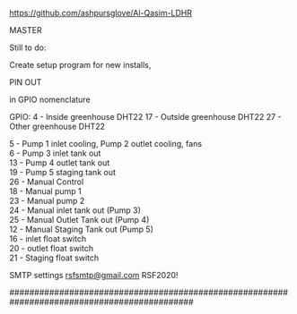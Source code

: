 https://github.com/ashpursglove/Al-Qasim-LDHR

MASTER


Still to do:

Create setup program for new installs,  



PIN OUT

in GPIO nomenclature

GPIO:
4  - Inside greenhouse DHT22
17 - Outside greenhouse DHT22
27 - Other greenhouse DHT22


5  - Pump 1 inlet cooling, Pump 2 outlet cooling, fans    
6  - Pump 3 inlet tank out    
13 - Pump 4 outlet tank out   
19 - Pump 5 staging tank out    
26 - Manual Control   
18 - Manual pump 1   
23 - Manual pump 2   
24 - Manual inlet tank out (Pump 3)   
25 - Manual Outlet Tank out (Pump 4)    
12 - Manual Staging Tank out (Pump 5)   
16 - inlet float switch     
20 - outlet float switch    
21 - Staging float switch   

SMTP settings
rsfsmtp@gmail.com
RSF2020!

#############################################################################################
